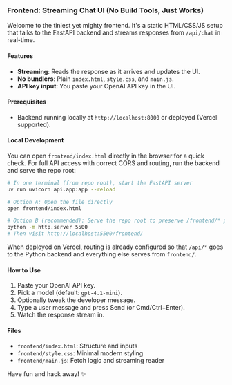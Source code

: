### Frontend: Streaming Chat UI (No Build Tools, Just Works)

Welcome to the tiniest yet mighty frontend. It's a static HTML/CSS/JS setup that talks to the FastAPI backend and streams responses from `/api/chat` in real-time.

#### Features
- **Streaming**: Reads the response as it arrives and updates the UI.
- **No bundlers**: Plain `index.html`, `style.css`, and `main.js`.
- **API key input**: You paste your OpenAI API key in the UI.

#### Prerequisites
- Backend running locally at `http://localhost:8000` or deployed (Vercel supported).

#### Local Development
You can open `frontend/index.html` directly in the browser for a quick check. For full API access with correct CORS and routing, run the backend and serve the repo root:

```bash
# In one terminal (from repo root), start the FastAPI server
uv run uvicorn api.app:app --reload

# Option A: Open the file directly
open frontend/index.html

# Option B (recommended): Serve the repo root to preserve /frontend/* paths
python -m http.server 5500
# Then visit http://localhost:5500/frontend/
```

When deployed on Vercel, routing is already configured so that `/api/*` goes to the Python backend and everything else serves from `frontend/`.

#### How to Use
1. Paste your OpenAI API key.
2. Pick a model (default: `gpt-4.1-mini`).
3. Optionally tweak the developer message.
4. Type a user message and press Send (or Cmd/Ctrl+Enter).
5. Watch the response stream in.

#### Files
- `frontend/index.html`: Structure and inputs
- `frontend/style.css`: Minimal modern styling
- `frontend/main.js`: Fetch logic and streaming reader

Have fun and hack away! ✨